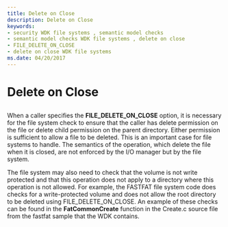 ```yaml
---
title: Delete on Close
description: Delete on Close
keywords:
- security WDK file systems , semantic model checks
- semantic model checks WDK file systems , delete on close
- FILE_DELETE_ON_CLOSE
- delete on close WDK file systems
ms.date: 04/20/2017
---
```


# Delete on Close


## <span id="ddk_delete_on_close_if"></span><span id="DDK_DELETE_ON_CLOSE_IF"></span>


When a caller specifies the **FILE\_DELETE\_ON\_CLOSE** option, it is necessary for the file system check to ensure that the caller has delete permission on the file or delete child permission on the parent directory. Either permission is sufficient to allow a file to be deleted. This is an important case for file systems to handle. The semantics of the operation, which delete the file when it is closed, are not enforced by the I/O manager but by the file system.

The file system may also need to check that the volume is not write protected and that this operation does not apply to a directory where this operation is not allowed. For example, the FASTFAT file system code does checks for a write-protected volume and does not allow the root directory to be deleted using FILE\_DELETE\_ON\_CLOSE. An example of these checks can be found in the **FatCommonCreate** function in the Create.c source file from the fastfat sample that the WDK contains.

 

 




